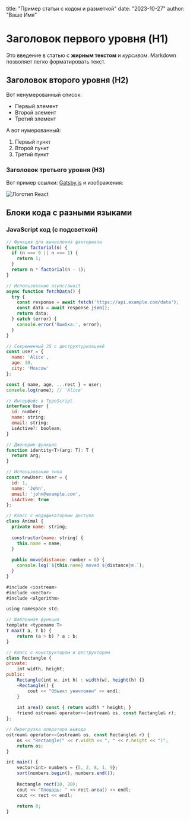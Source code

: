 title: "Пример статьи с кодом и разметкой"
date: "2023-10-27"
author: "Ваше Имя"

# Заголовок первого уровня (H1)

Это введение в статью с **жирным текстом** и *курсивом*. Markdown позволяет легко форматировать текст.

## Заголовок второго уровня (H2)

Вот ненумерованный список:

- Первый элемент
- Второй элемент
- Третий элемент

А вот нумерованный:

1. Первый пункт
2. Второй пункт
3. Третий пункт

### Заголовок третьего уровня (H3)

Вот пример ссылки: [Gatsby.js](https://www.gatsbyjs.com) и изображения:

![Логотип React](https://upload.wikimedia.org/wikipedia/commons/a/a7/React-icon.svg)

## Блоки кода с разными языками

### JavaScript код (с подсветкой)

```javascript
// Функция для вычисления факториала
function factorial(n) {
  if (n === 0 || n === 1) {
    return 1;
  }
  return n * factorial(n - 1);
}

// Использование async/await
async function fetchData() {
  try {
    const response = await fetch('https://api.example.com/data');
    const data = await response.json();
    return data;
  } catch (error) {
    console.error('Ошибка:', error);
  }
}

// Современный JS с деструктуризацией
const user = {
  name: 'Alice',
  age: 30,
  city: 'Moscow'
};

const { name, age, ...rest } = user;
console.log(name); // 'Alice'

// Интерфейс в TypeScript
interface User {
  id: number;
  name: string;
  email: string;
  isActive?: boolean;
}

// Дженерик-функция
function identity<T>(arg: T): T {
  return arg;
}

// Использование типа
const newUser: User = {
  id: 1,
  name: 'John',
  email: 'john@example.com',
  isActive: true
};

// Класс с модификаторами доступа
class Animal {
  private name: string;
  
  constructor(name: string) {
    this.name = name;
  }
  
  public move(distance: number = 0) {
    console.log(`${this.name} moved ${distance}m.`);
  }
}

#include <iostream>
#include <vector>
#include <algorithm>

using namespace std;

// Шаблонная функция
template <typename T>
T max(T a, T b) {
    return (a > b) ? a : b;
}

// Класс с конструктором и деструктором
class Rectangle {
private:
    int width, height;
public:
    Rectangle(int w, int h) : width(w), height(h) {}
    ~Rectangle() {
        cout << "Объект уничтожен" << endl;
    }
    
    int area() const { return width * height; }
    friend ostream& operator<<(ostream& os, const Rectangle& r);
};

// Перегрузка оператора вывода
ostream& operator<<(ostream& os, const Rectangle& r) {
    os << "Rectangle(" << r.width << ", " << r.height << ")";
    return os;
}

int main() {
    vector<int> numbers = {5, 2, 8, 1, 9};
    sort(numbers.begin(), numbers.end());
    
    Rectangle rect(10, 20);
    cout << "Площадь: " << rect.area() << endl;
    cout << rect << endl;
    
    return 0;
}